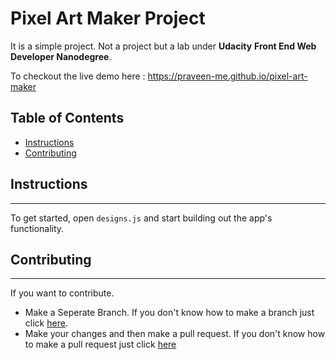 # Pixel Art Maker Project

It is a simple project. Not a project but a lab under **Udacity** __Front End Web Developer Nanodegree__.

To checkout the live demo here : https://praveen-me.github.io/pixel-art-maker

## Table of Contents

* [Instructions](#instructions)
* [Contributing](#contributing)

## Instructions
***

To get started, open `designs.js` and start building out the app's functionality.

## Contributing
****

If you want to contribute.
- Make a Seperate Branch. If you don't know how to make a branch just click [here](https://help.github.com/articles/creating-and-deleting-branches-within-your-repository/).
- Make your changes and then make a pull request.
If you don't know how to make a pull request just click [here](https://help.github.com/articles/creating-a-pull-request/)

